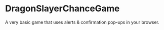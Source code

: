 # DragonSlayerChanceGame
A very basic game that uses alerts &amp; confirmation pop-ups in your browser.
